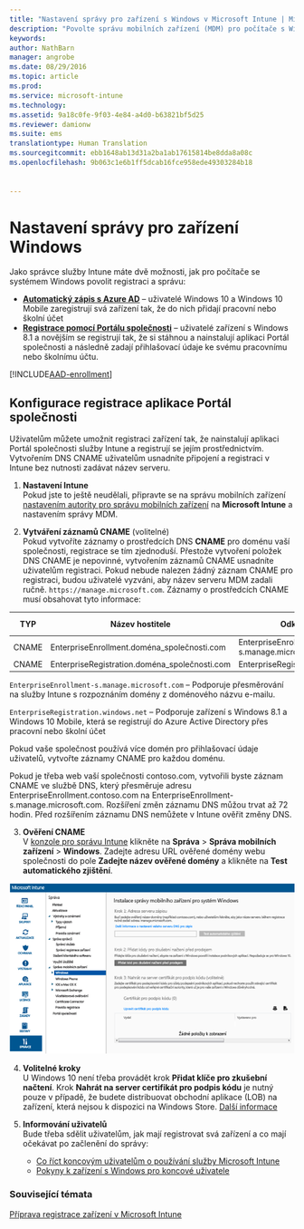 ```yaml
---
title: "Nastavení správy pro zařízení s Windows v Microsoft Intune | Microsoft Intune"
description: "Povolte správu mobilních zařízení (MDM) pro počítače s Windows včetně zařízení s Windows 10 pomocí služby Microsoft Intune."
keywords: 
author: NathBarn
manager: angrobe
ms.date: 08/29/2016
ms.topic: article
ms.prod: 
ms.service: microsoft-intune
ms.technology: 
ms.assetid: 9a18c0fe-9f03-4e84-a4d0-b63821bf5d25
ms.reviewer: damionw
ms.suite: ems
translationtype: Human Translation
ms.sourcegitcommit: ebb1648ab13d31a2ba1ab17615814be8dda8a08c
ms.openlocfilehash: 9b063c1e6b1ff5dcab16fce958ede49303284b18


---
```


# Nastavení správy pro zařízení Windows

Jako správce služby Intune máte dvě možnosti, jak pro počítače se systémem Windows povolit registraci a správu:

- **[Automatický zápis s Azure AD](#azure-active-directory-enrollment)** – uživatelé Windows 10 a Windows 10 Mobile zaregistrují svá zařízení tak, že do nich přidají pracovní nebo školní účet
- **[Registrace pomocí Portálu společnosti](#company-portal-app-enrollment)** – uživatelé zařízení s Windows 8.1 a novějším se registrují tak, že si stáhnou a nainstalují aplikaci Portál společnosti a následně zadají přihlašovací údaje ke svému pracovnímu nebo školnímu účtu.

[!INCLUDE[AAD-enrollment](../includes/win10-automatic-enrollment-aad.md)]

## Konfigurace registrace aplikace Portál společnosti
Uživatelům můžete umožnit registraci zařízení tak, že nainstalují aplikaci Portál společnosti služby Intune a registrují se jejím prostřednictvím. Vytvořením DNS CNAME uživatelům usnadníte připojení a registraci v Intune bez nutnosti zadávat název serveru.

1. **Nastavení Intune**<br>
Pokud jste to ještě neudělali, připravte se na správu mobilních zařízení [nastavením autority pro správu mobilních zařízení](get-ready-to-enroll-devices-in-microsoft-intune.md#set-mobile-device-management-authority) na **Microsoft Intune** a nastavením správy MDM.

2. **Vytváření záznamů CNAME** (volitelné)<br>Pokud vytvoříte záznamy o prostředcích DNS **CNAME** pro doménu vaší společnosti, registrace se tím zjednoduší. Přestože vytvoření položek DNS CNAME je nepovinné, vytvořením záznamů CNAME usnadníte uživatelům registraci. Pokud nebude nalezen žádný záznam CNAME pro registraci, budou uživatelé vyzváni, aby název serveru MDM zadali ručně. `https://manage.microsoft.com`.  Záznamy o prostředcích CNAME musí obsahovat tyto informace:

  |TYP|Název hostitele|Odkazuje na|Hodnota TTL|
  |--------|-------------|-------------|-------|
  |CNAME|EnterpriseEnrollment.doména_společnosti.com|EnterpriseEnrollment-s.manage.microsoft.com |1 hodina|
  |CNAME|EnterpriseRegistration.doména_společnosti.com|EnterpriseRegistration.windows.net|1 hodina|

  `EnterpriseEnrollment-s.manage.microsoft.com` – Podporuje přesměrování na služby Intune s rozpoznáním domény z doménového názvu e-mailu.

  `EnterpriseRegistration.windows.net` – Podporuje zařízení s Windows 8.1 a Windows 10 Mobile, která se registrují do Azure Active Directory přes pracovní nebo školní účet

  Pokud vaše společnost používá více domén pro přihlašovací údaje uživatelů, vytvořte záznamy CNAME pro každou doménu.

  Pokud je třeba web vaší společnosti contoso.com, vytvořili byste záznam CNAME ve službě DNS, který přesměruje adresu EnterpriseEnrollment.contoso.com na EnterpriseEnrollment-s.manage.microsoft.com. Rozšíření změn záznamu DNS můžou trvat až 72 hodin. Před rozšířením záznamu DNS nemůžete v Intune ověřit změny DNS.

3.  **Ověření CNAME**<br>V [konzole pro správu Intune](http://manage.microsoft.com) klikněte na **Správa** &gt; **Správa mobilních zařízení** &gt; **Windows**. Zadejte adresu URL ověřené domény webu společnosti do pole **Zadejte název ověřené domény** a klikněte na **Test automatického zjištění**.

  ![Dialogové okno správy zařízení s Windows](../media/enroll-intune-winenr.png)

4.  **Volitelné kroky**<br>U Windows 10 není třeba provádět krok **Přidat klíče pro zkušební načtení**. Krok **Nahrát na server certifikát pro podpis kódu** je nutný pouze v případě, že budete distribuovat obchodní aplikace (LOB) na zařízení, která nejsou k dispozici na Windows Store. [Další informace](set-up-windows-phone-8.0-management-with-microsoft-intune.md)

6.  **Informování uživatelů**<br>Bude třeba sdělit uživatelům, jak mají registrovat svá zařízení a co mají očekávat po začlenění do správy:
      - [Co říct koncovým uživatelům o používání služby Microsoft Intune](what-to-tell-your-end-users-about-using-microsoft-intune.md)
      - [Pokyny k zařízení s Windows pro koncové uživatele](../enduser/using-your-windows-device-with-intune.md)

### Související témata
[Příprava registrace zařízení v Microsoft Intune](get-ready-to-enroll-devices-in-microsoft-intune.md)



<!--HONumber=Aug16_HO5-->


